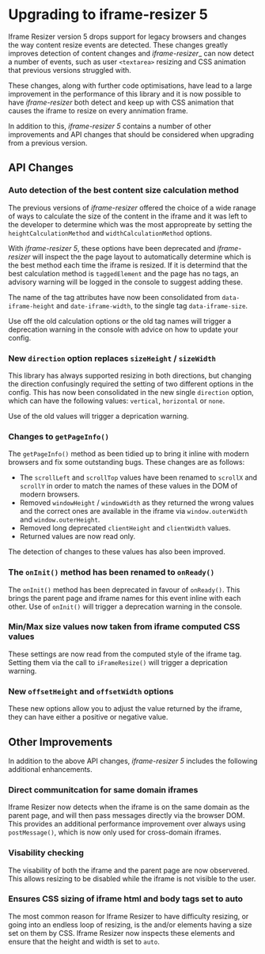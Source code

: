 # Upgrading to iframe-resizer 5

Iframe Resizer version 5 drops support for legacy browsers and changes the way content resize events are detected. These changes greatly improves detection of content changes and _iframe-resizer__ can now detect a number of events, such as user `<textarea>` resizing and CSS animation that previous versions struggled with.

These changes, along with further code optimisations, have lead to a large improvement in the performance of this library and it is now possible to have _iframe-resizer_ both detect and keep up with CSS animation that causes the iframe to resize on every annimation frame.

In addition to this, _iframe-resizer 5_ contains a number of other improvements and API changes that should be considered when upgrading from a previous version.

## API Changes

### Auto detection of the best content size calculation method

The previous versions of _iframe-resizer_ offered the choice of a wide ranage of ways to calculate the size of the content in the iframe and it was left to the developer to determine which was the most appropreate by setting the `heightCalculationMethod` and `widthCalculationMethod` options.

With _iframe-resizer 5_, these options have been deprecated and _iframe-resizer_ will inspect the the page layout to automatically determine which is the best method each time the iframe is resized. If it is determind that the best calculation method is `taggedElement` and the page has no tags, an advisory warning will be logged in the console to suggest adding these.

The name of the tag attributes have now been consolidated from `data-iframe-height` and `date-iframe-width`, to the single tag `data-iframe-size`. 

Use off the old calculation options or the old tag names will trigger a deprecation warning in the console with advice on how to update your config.

### New `direction` option replaces `sizeHeight` / `sizeWidth`

This library has always supported resizing in both directions, but changing the direction confusingly required the setting of two different options in the config. This has now been consolidated in the new single `direction` option, which can have the following values: `vertical`, `horizontal` or `none`.

Use of the old values will trigger a deprication warning.

### Changes to `getPageInfo()`

The `getPageInfo()` method as been tidied up to bring it inline with modern browsers and fix some outstanding bugs. These changes are as follows:

  * The `scrollLeft` and `scrollTop` values have been renamed to `scrollX` and `scrollY` in order to match the names of these values in the DOM of modern browsers.
  * Removed `windowHeight` / `windowWidth` as they returned the wrong values and the correct ones are available in the iframe via `window.outerWidth` and `window.outerHeight`.
  * Removed long deprecated `clientHeight` and `clientWidth` values.
  * Returned values are now read only.

The detection of changes to these values has also been improved.

### The `onInit()` method has been renamed to `onReady()`

The `onInit()` method has been deprecated in favour of `onReady()`. This brings the parent page and iframe names for this event inline with each other. Use of `onInit()` will trigger a deprecation warning in the console.

### Min/Max size values now taken from iframe computed CSS values

These settings are now read from the computed style of the iframe tag. Setting them via the call to `iFrameResize()` will trigger a deprication warning.

### New `offsetHeight` and `offsetWidth` options

These new options allow you to adjust the value returned by the iframe, they can have either a positive or negative value.

## Other Improvements

In addition to the above API changes, _iframe-resizer 5_ includes the following additional enhancements.

### Direct communitcation for same domain iframes

Iframe Resizer now detects when the iframe is on the same domain as the parent page, and will then pass messages directly via the browser DOM. This provides an additional performance improvement over always using `postMessage()`, which is now only used for cross-domain iframes.

### Visability checking

The visability of both the iframe and the parent page are now observered. This allows resizing to be disabled while the iframe is not visible to the user. 

### Ensures CSS sizing of iframe html and body tags set to auto

The most common reason for Iframe Resizer to have difficulty resizing, or going into an endless loop of resizing, is the <html> and/or <body> elements having a size set on them by CSS. Iframe Resizer now inspects these elements and ensure that the height and width is set to `auto`.



